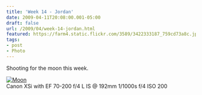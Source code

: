 ```yaml
---
title: 'Week 14 - Jordan'
date: 2009-04-11T20:08:00.001-05:00
draft: false
url: /2009/04/week-14-jordan.html
featured: https://farm4.static.flickr.com/3589/3422333187_759cd73a8c.jpg
tags: 
- post
- Photo
---
```


Shooting for the moon this week.

[![Moon](https://farm4.static.flickr.com/3589/3422333187_759cd73a8c.jpg)](https://www.flickr.com/photos/jhofker/3422333187/ "Moon by
      jhofker, on Flickr")  
Canon XSi with EF 70-200 f/4 L IS @ 192mm 1/1000s f/4 ISO 200